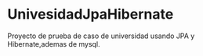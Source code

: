 # UnivesidadJpaHibernate
Proyecto de prueba de caso de universidad usando JPA y Hibernate,ademas de mysql.
